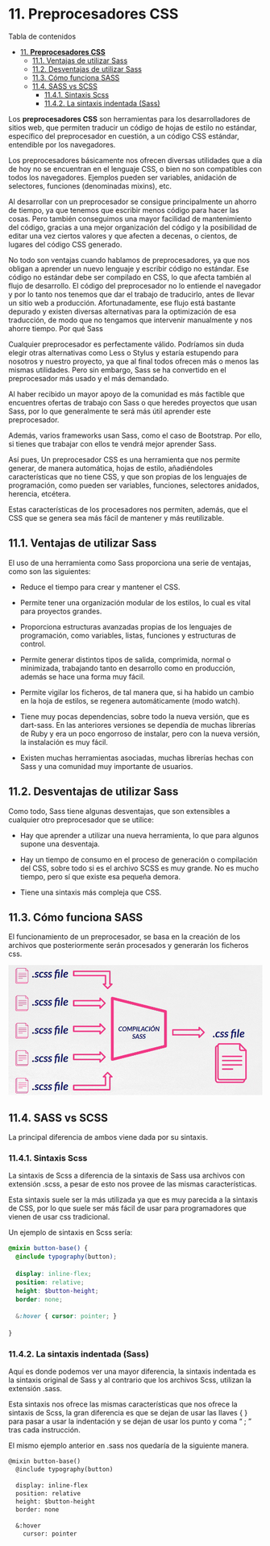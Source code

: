 # 11. **Preprocesadores CSS**

Tabla de contenidos

- [11. **Preprocesadores CSS**](#11-preprocesadores-css)
  - [11.1. Ventajas de utilizar Sass](#111-ventajas-de-utilizar-sass)
  - [11.2. Desventajas de utilizar Sass](#112-desventajas-de-utilizar-sass)
  - [11.3. Cómo funciona SASS](#113-cómo-funciona-sass)
  - [11.4. SASS vs SCSS](#114-sass-vs-scss)
    - [11.4.1. Sintaxis Scss](#1141-sintaxis-scss)
    - [11.4.2. La sintaxis indentada (Sass)](#1142-la-sintaxis-indentada-sass)

 Los **preprocesadores CSS** son herramientas para los desarrolladores de sitios web, que permiten traducir un código de hojas de estilo no estándar, específico del preprocesador en cuestión, a un código CSS estándar, entendible por los navegadores.

Los preprocesadores básicamente nos ofrecen diversas utilidades que a día de hoy no se encuentran en el lenguaje CSS, o bien no son compatibles con todos los navegadores. Ejemplos pueden ser variables, anidación de selectores, funciones (denominadas mixins), etc.

Al desarrollar con un preprocesador se consigue principalmente un ahorro de tiempo, ya que tenemos que escribir menos código para hacer las cosas. Pero también conseguimos una mayor facilidad de mantenimiento del código, gracias a una mejor organización del código y la posibilidad de editar una vez ciertos valores y que afecten a decenas, o cientos, de lugares del código CSS generado.

No todo son ventajas cuando hablamos de preprocesadores, ya que nos obligan a aprender un nuevo lenguaje y escribir código no estándar. Ese código no estándar debe ser compilado en CSS, lo que afecta también al flujo de desarrollo. El código del preprocesador no lo entiende el navegador y por lo tanto nos tenemos que dar el trabajo de traducirlo, antes de llevar un sitio web a producción. Afortunadamente, ese flujo está bastante depurado y existen diversas alternativas para la optimización de esa traducción, de modo que no tengamos que intervenir manualmente y nos ahorre tiempo.
Por qué Sass

Cualquier preprocesador es perfectamente válido. Podríamos sin duda elegir otras alternativas como Less o Stylus y estaría estupendo para nosotros y nuestro proyecto, ya que al final todos ofrecen más o menos las mismas utilidades. Pero sin embargo, Sass se ha convertido en el preprocesador más usado y el más demandado.

Al haber recibido un mayor apoyo de la comunidad es más factible que encuentres ofertas de trabajo con Sass o que heredes proyectos que usan Sass, por lo que generalmente te será más útil aprender este preprocesador.

Además, varios frameworks usan Sass, como el caso de Bootstrap. Por ello, si tienes que trabajar con ellos te vendrá mejor aprender Sass. 

Así pues, Un preprocesador CSS es una herramienta que nos permite generar, de manera automática, hojas de estilo, añadiéndoles características que no tiene CSS, y que son propias de los lenguajes de programación, como pueden ser variables, funciones, selectores anidados, herencia, etcétera.

Estas características de los procesadores nos permiten, además, que el CSS que se genera sea más fácil de mantener y más reutilizable.

## 11.1. Ventajas de utilizar Sass

El uso de una herramienta como Sass proporciona una serie de ventajas, como son las siguientes:

-   Reduce el tiempo para crear y mantener el CSS.

-   Permite tener una organización modular de los estilos, lo cual es vital para proyectos grandes.

-   Proporciona estructuras avanzadas propias de los lenguajes de programación, como variables, listas, funciones y estructuras de control.

-   Permite generar distintos tipos de salida, comprimida, normal o minimizada, trabajando tanto en desarrollo como en producción, además se hace una forma muy fácil.

-   Permite vigilar los ficheros, de tal manera que, si ha habido un cambio en la hoja de estilos, se regenera automáticamente (modo watch).

-   Tiene muy pocas dependencias, sobre todo la nueva versión, que es dart-sass. En las anteriores versiones se dependía de muchas librerías de Ruby y era un poco engorroso de instalar, pero con la nueva versión, la instalación es muy fácil.

-   Existen muchas herramientas asociadas, muchas librerías hechas con Sass y una comunidad muy importante de usuarios.

## 11.2. Desventajas de utilizar Sass

Como todo, Sass tiene algunas desventajas, que son extensibles a cualquier otro preprocesador que se utilice:

-   Hay que aprender a utilizar una nueva herramienta, lo que para algunos supone una desventaja.

-   Hay un tiempo de consumo en el proceso de generación o compilación del CSS, sobre todo si es el archivo SCSS es muy grande. No es mucho tiempo, pero sí que existe esa pequeña demora.

-   Tiene una sintaxis más compleja que CSS.

## 11.3. Cómo funciona SASS

El funcionamiento de un preprocesador, se basa en la creación de los archivos que posteriormente serán procesados y generarán los ficheros css.

![Compilacion SASS](img/compilacion-sass.png)

## 11.4. SASS vs SCSS

La principal diferencia de ambos viene dada por su sintaxis.

### 11.4.1. Sintaxis Scss

La sintaxis de Scss a diferencia de la sintaxis de Sass usa archivos con extensión .scss, a pesar de esto nos provee de las mismas características.

Esta sintaxis suele ser la más utilizada ya que es muy parecida a la sintaxis de CSS, por lo que suele ser más fácil de usar para programadores que vienen de usar css tradicional.

Un ejemplo de sintaxis en Scss sería:

```scss
@mixin button-base() {
  @include typography(button);

  display: inline-flex;
  position: relative;
  height: $button-height;
  border: none;

  &:hover { cursor: pointer; }

}
```

### 11.4.2. La sintaxis indentada (Sass)

Aquí es donde podemos ver una mayor diferencia, la sintaxis indentada es la sintaxis original de Sass y al contrario que los archivos Scss, utilizan la extensión .sass.

Esta sintaxis nos ofrece las mismas características que nos ofrece la sintaxis de Scss, la gran diferencia es que se dejan de usar las llaves { } para pasar a usar la indentación y se dejan de usar los punto y coma “ ; ” tras cada instrucción.

El mismo ejemplo anterior en .sass nos quedaría de la siguiente manera.

```less
@mixin button-base()
  @include typography(button)

  display: inline-flex
  position: relative
  height: $button-height
  border: none

  &:hover
    cursor: pointer
```